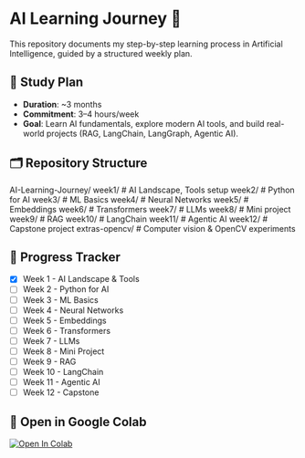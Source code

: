 # AI Learning Journey 🚀

This repository documents my step-by-step learning process in Artificial Intelligence, guided by a structured weekly plan.

## 📅 Study Plan
- **Duration**: ~3 months
- **Commitment**: 3–4 hours/week
- **Goal**: Learn AI fundamentals, explore modern AI tools, and build real-world projects (RAG, LangChain, LangGraph, Agentic AI).

## 🗂 Repository Structure
AI-Learning-Journey/
week1/ # AI Landscape, Tools setup
week2/ # Python for AI
week3/ # ML Basics
week4/ # Neural Networks
week5/ # Embeddings
week6/ # Transformers
week7/ # LLMs
week8/ # Mini project
week9/ # RAG
week10/ # LangChain
week11/ # Agentic AI
week12/ # Capstone project
extras-opencv/ # Computer vision & OpenCV experiments

## 📌 Progress Tracker
- [x] Week 1 - AI Landscape & Tools
- [ ] Week 2 - Python for AI
- [ ] Week 3 - ML Basics
- [ ] Week 4 - Neural Networks
- [ ] Week 5 - Embeddings
- [ ] Week 6 - Transformers
- [ ] Week 7 - LLMs
- [ ] Week 8 - Mini Project
- [ ] Week 9 - RAG
- [ ] Week 10 - LangChain
- [ ] Week 11 - Agentic AI
- [ ] Week 12 - Capstone

## 🔗 Open in Google Colab
[![Open In Colab](https://colab.research.google.com/assets/colab-badge.svg)](
https://colab.research.google.com/github/udaysankarg/AI-Learning-Journey/blob/main/week1/Week1_AI_Intro.ipynb)
